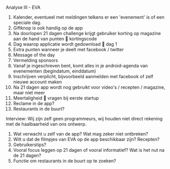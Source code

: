 Analyse III - EVA


1.	Kalender, eventueel met meldingen telkens er een 'evenement' is of een speciale dag.
2.	Giftknop is ook handig op de app
3.	Na doorlopen 21 dagen challenge krijgt gebruiker korting op magazine aan de hand van punten  kortingscode
4.	Dag waarop applicatie wordt gedownload  dag 1
5.	Extra punten wanneer je deelt met facebook / twitter
6.	Message of the day
7.	Vermelding sponsors
8.	Vanaf je ingeschreven bent, komt alles in je android-agenda van evenementen (begindatum, einddatum)
9.	Inschrijven verplicht, bijvoorbeeld aanmelden met facebook of zelf nieuwe account maken
10.	Na 21 dagen app wordt nog gebruikt voor video's / recepten / magazine, maar niet meer
11.	Meertaligheid  vragen bij eerste startup
12.	Reclame in de app?
13.	Restaurants in de buurt?

Interview: 
Wij zijn zelf geen programmeurs, wij houden niet direct rekening met de haalbaarheid van ons ontwerp.

1.	Wat verwacht u zelf van de app? Wat mag zeker niet ontbreken?
2.	Wilt u dat de filmpjes van EVA op de app beschikbaar zijn? Recepten?
3.	Gebruikerstips?
4.	Vooral focus leggen op 21 dagen of vooral informatief? Wat is het nut na de 21 dagen?
5.	Functie om restaurants in de buurt op te zoeken?

